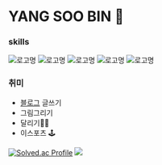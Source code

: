 # YANG SOO BIN 🦁
### skills
![로고명](https://img.shields.io/badge/c-A8B9CC.svg?&style=for-the-badge&logo=&logoColor=white) ![로고명](https://img.shields.io/badge/c++-00599C.svg?&style=for-the-badge&logo=C++&logoColor=white) ![로고명](https://img.shields.io/badge/HTML5-E34F26.svg?&style=for-the-badge&logo=html5&logoColor=white) ![로고명](https://img.shields.io/badge/css-1572B6.svg?&style=for-the-badge&logo=css3&logoColor=white) ![로고명](https://img.shields.io/badge/JavaScript-F7DF1E.svg?&style=for-the-badge&logo=javascript&logoColor=white)
### 취미
- [블로그](https://velog.io/@ppparkta) 글쓰기
- 그림그리기
- 달리기🏃‍♀️
- 이스포츠  🕹

[![Solved.ac Profile](http://mazassumnida.wtf/api/v2/generate_badge?boj=92chanum)](https://solved.ac/92chanum/) <img src="http://mazandi.herokuapp.com/api?handle=92chanum&theme=warm"/> 
